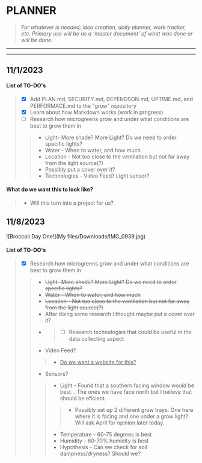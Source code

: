 # **PLANNER** 
> *For whatever is needed; idea creation, daily planner, work tracker, etc. Primary use will be as a 'master document' of what was done or will be done.*
---
---
## 11/1/2023
#### List of TO-DO's
> - [x] Add PLAN.md, SECURITY.md, DEPENDSON.md, UPTIME.md, and PERFORMACE.md to the "grow" repository
> - [x] Learn about how Markdown works (work in progress)
> - [ ] Research how microgreens grow and under what conditions are best to grow them in 
> > * Light- More shade? More Light? Do we need to order specific lights?
> > * Water - When to water, and how much
> > * Location - Not too close to the ventilation but not far away from the light source(?)
> > * Possibly put a cover over it?
> > * Technologies - Video Feed? Light sensor? 
#### What do we want this to look like?
> - Will this turn into a project for us? 

## 11/8/2023
![Broccoli Day One!](My files/Downloads/IMG_0939.jpg)

#### List of TO-DO's
> - [x] Research how microgreens grow and under what conditions are best to grow them in 
> > * ~~Light- More shade? More Light? Do we need to order specific lights?~~
> > * ~~Water - When to water, and how much~~
> > * ~~Location - Not too close to the ventilation but not far away from the light source(?)~~
> > *  After doing some research I thought maybe put a cover over it?
> > * > - [ ] Research technologies that could be useful in the data collecting aspect
> > * Video Feed?
> > > * <ins>Do we want a website for this?</ins>
> > * Sensors?
> > > * Light - Found that a southern facing window would be best... The ones we have face north but I believe that should be eficient.
> > > > * Possibly set up 2 different grow trays. One here where it is facing and one under a grow light? Will ask April for opinion later today.
> > > * Temperature - 60-75 degrees is best
> > > * Humidity - 60-70% humidity is best
> > > * Hypothesis - Can we check for soil dampness/dryness? Should we?
